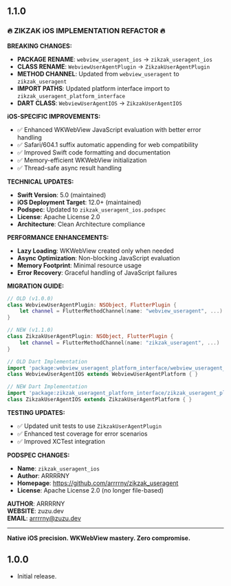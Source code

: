 ## 1.1.0

### 🔥 ZIKZAK iOS IMPLEMENTATION REFACTOR 🔥

**BREAKING CHANGES:**
- **PACKAGE RENAME**: `webview_useragent_ios` → `zikzak_useragent_ios`
- **CLASS RENAME**: `WebviewUserAgentPlugin` → `ZikzakUserAgentPlugin`
- **METHOD CHANNEL**: Updated from `webview_useragent` to `zikzak_useragent`
- **IMPORT PATHS**: Updated platform interface import to `zikzak_useragent_platform_interface`
- **DART CLASS**: `WebviewUserAgentIOS` → `ZikzakUserAgentIOS`

**iOS-SPECIFIC IMPROVEMENTS:**
- ✅ Enhanced WKWebView JavaScript evaluation with better error handling
- ✅ Safari/604.1 suffix automatic appending for web compatibility
- ✅ Improved Swift code formatting and documentation
- ✅ Memory-efficient WKWebView initialization
- ✅ Thread-safe async result handling

**TECHNICAL UPDATES:**
- **Swift Version**: 5.0 (maintained)
- **iOS Deployment Target**: 12.0+ (maintained)
- **Podspec**: Updated to `zikzak_useragent_ios.podspec`
- **License**: Apache License 2.0
- **Architecture**: Clean Architecture compliance

**PERFORMANCE ENHANCEMENTS:**
- **Lazy Loading**: WKWebView created only when needed
- **Async Optimization**: Non-blocking JavaScript evaluation
- **Memory Footprint**: Minimal resource usage
- **Error Recovery**: Graceful handling of JavaScript failures

**MIGRATION GUIDE:**
```swift
// OLD (v1.0.0)
class WebviewUserAgentPlugin: NSObject, FlutterPlugin {
    let channel = FlutterMethodChannel(name: "webview_useragent", ...)
}

// NEW (v1.1.0)
class ZikzakUserAgentPlugin: NSObject, FlutterPlugin {
    let channel = FlutterMethodChannel(name: "zikzak_useragent", ...)
}
```

```dart
// OLD Dart Implementation
import 'package:webview_useragent_platform_interface/webview_useragent_platform_interface.dart';
class WebviewUserAgentIOS extends WebviewUserAgentPlatform { }

// NEW Dart Implementation
import 'package:zikzak_useragent_platform_interface/zikzak_useragent_platform_interface.dart';
class ZikzakUserAgentIOS extends ZikzakUserAgentPlatform { }
```

**TESTING UPDATES:**
- ✅ Updated unit tests to use `ZikzakUserAgentPlugin`
- ✅ Enhanced test coverage for error scenarios
- ✅ Improved XCTest integration

**PODSPEC CHANGES:**
- **Name**: `zikzak_useragent_ios`
- **Author**: ARRRRNY
- **Homepage**: https://github.com/arrrrny/zikzak_useragent
- **License**: Apache License 2.0 (no longer file-based)

**AUTHOR**: ARRRRNY  
**WEBSITE**: zuzu.dev  
**EMAIL**: arrrrny@zuzu.dev  

---

**Native iOS precision. WKWebView mastery. Zero compromise.**

## 1.0.0

* Initial release.